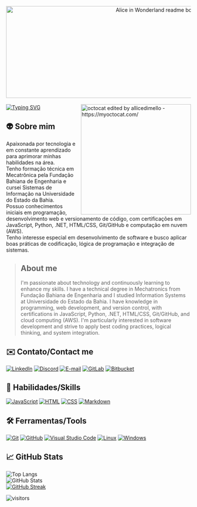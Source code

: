 <div align="center">
  <img alt="Alice in Wonderland readme bottle - https://dev.to/reginadiana/" src="https://i.imgur.com/3FNoBHQ.png" width="1000px" height="250px" />
</div> 
<br>
<a href="https://git.io/typing-svg">
  <img src="https://readme-typing-svg.herokuapp.com?font=Roboto&size=35&pause=1000&color=faebd7&center=true&vCenter=true&width=1000&lines=Olá,+eu+sou+a+Alice+🖖🏻;Hello,+I'm+Alice+🖖🏻" alt="Typing SVG"/>
</a>

<img align="right" alt="octocat edited by allicedimello - https://myoctocat.com/"  src="https://i.imgur.com/uqdWhnU.png" width="300px" height="300px" />

<h2>
  👽 Sobre mim
</h2>

<p align="left">
  Apaixonada por tecnologia e em constante aprendizado para aprimorar minhas habilidades na área.
  <br>
  Tenho formação técnica em Mecatrônica pela Fundação Bahiana de Engenharia e cursei Sistemas de Informação na Universidade do Estado da Bahia. 
  <br>
  Possuo conhecimentos iniciais em programação, desenvolvimento web e versionamento de código, com certificações em JavaScript, Python, .NET, HTML/CSS, Git/GitHub e computação em nuvem (AWS).
  <br>
  Tenho interesse especial em desenvolvimento de software e busco aplicar boas práticas de codificação, lógica de programação e integração de sistemas.
  
  > <h2> About me </h2>
  > I'm passionate about technology and continuously learning to enhance my skills.  
  > I have a technical degree in Mechatronics from Fundação Bahiana de Engenharia and I studied Information Systems at Universidade do Estado da Bahia.
  > I have knowledge in programming, web development, and version control, with certifications in JavaScript, Python, .NET, HTML/CSS, Git/GitHub, and cloud computing (AWS).
  > I'm particularly interested in software development and strive to apply best coding practices, logical thinking, and system integration.
</p>

<h2>
  ✉️ Contato/Contact me
</h2>

[![LinkedIn](https://img.shields.io/badge/LinkedIn-080808?style=for-the-badge&logo=linkedin&logoColor=0E76A8)](https://www.linkedin.com/in/allicedimello/)
[![Discord](https://img.shields.io/badge/Discord-080808?style=for-the-badge&logo=discord)](https://www.discord.com/channels/allicedimello/)
[![E-mail](https://img.shields.io/badge/-Email-080808?style=for-the-badge&logo=microsoft-outlook&logoColor=4869ee)](mailto:allicedimello@outlook.com)
[![GitLab](https://img.shields.io/badge/GitLab-080808?style=for-the-badge&logo=gitlab)](https://gitlab.com/allicedimello)
[![Bitbucket](https://img.shields.io/badge/Bitbucket-080808?style=for-the-badge&logo=bitbucket&logoColor=30A3DC)](https://bitbucket.org/alicemelo/workspace/overview/)

<h2>
  🧠 Habilidades/Skills
</h2>

[![JavaScript](https://img.shields.io/badge/JavaScript-080808?style=for-the-badge&logo=javascript)](https://developer.mozilla.org/pt-BR/docs/Web/JavaScript)
[![HTML](https://img.shields.io/badge/HTML-080808?style=for-the-badge&logo=HTML5)](https://developer.mozilla.org/pt-BR/docs/Web/HTML)
[![CSS](https://img.shields.io/badge/css-080808?style=for-the-badge&logo=CSS3&logoColor=0E76A8)](https://developer.mozilla.org/pt-BR/docs/Web/CSS)
[![Markdown](https://img.shields.io/badge/markdown-080808?style=for-the-badge&logo=markdown)](https://developer.mozilla.org/pt-BR/docs/MDN/Writing_guidelines/Howto/Markdown_in_MDN)

<h2>
  🛠 Ferramentas/Tools
</h2>

[![Git](https://img.shields.io/badge/-Git-080808?style=for-the-badge&logo=git)](https://git-scm.com/docs/git/pt_BR)
[![GitHub](https://img.shields.io/badge/GitHub-080808?style=for-the-badge&logo=github&logoColor=30A3DC)](https://docs.github.com/)
[![Visual Studio Code](https://img.shields.io/badge/-Visual%20Studio%20Code-080808?style=for-the-badge&logo=visual-studio-code&logoColor=30A3DC)](https://code.visualstudio.com/Docs)
[![Linux](https://img.shields.io/badge/-Linux-080808?style=for-the-badge&logo=linux)](https://www.linux.org/forums/#linux-tutorials)
[![Windows](https://img.shields.io/badge/-Windows-080808?style=for-the-badge&logo=windows&logoColor=30A3DC)](https://learn.microsoft.com/pt-br/windows/)

<h2>
  📈 GitHub Stats
</h2>

![Top Langs](https://github-readme-stats-git-masterrstaa-rickstaa.vercel.app/api/top-langs/?username=allicedimello&layout=compact&bg_color=080808&border_color=666666&title_color=acacac&&text_color=faebd7)  
![GitHub Stats](https://github-readme-stats.vercel.app/api?username=allicedimello&theme=transparent&bg_color=080808&border_color=666666&show_icons=true&icon_color=8a0303&title_color=acacac&text_color=faebd7)   
[![GitHub Streak](https://streak-stats.demolab.com/?user=allicedimello&theme=shadow-red&background=080808&border=666666&dates=faebd7)](https://git.io/streak-stats)  

![visitors](https://visitor-badge.laobi.icu/badge?page_id=allicedimello.allicedimello&left_color=080808&right_color=8a0303)
